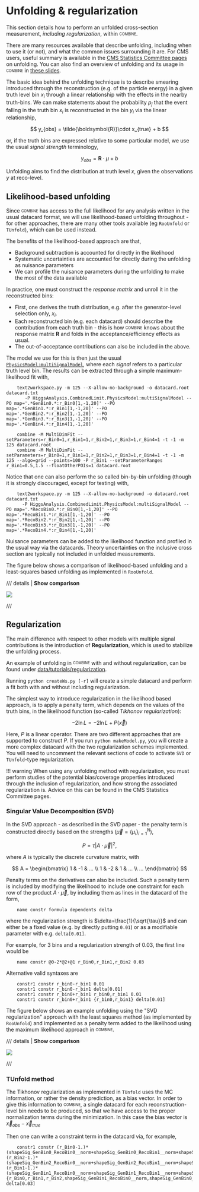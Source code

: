 # Unfolding & regularization

This section details how to perform an unfolded cross-section measurement, *including regularization*, within <sub><sup>COMBINE</sup></sub>. 

There are many resources available that describe unfolding, including when to use it (or not), and what the common issues surrounding it are. For CMS users, useful summary is available in the [CMS Statistics Committee pages](https://twiki.cern.ch/twiki/bin/view/CMS/ScrecUnfolding) on unfolding. You can also 
find an overview of unfolding and its usage in <sub><sup>COMBINE</sup></sub> in [these slides](https://indico.cern.ch/event/399923/contributions/956409/attachments/800899/1097609/2015_06_24_LHCXSWG.pdf#search=Marini%20AND%20StartDate%3E%3D2015-06-24%20AND%20EndDate%3C%3D2015-06-24).

The basic idea behind the unfolding technique is to describe smearing introduced through the reconstruction (e.g. of the particle energy) in a given truth level bin $x_{i}$ through a linear relationship with the effects in the nearby truth-bins. We can make statements about the probability $p_{j}$ that the event falling in the truth bin $x_{i}$ is reconstructed in the bin $y_{i}$ via the linear relationship,

$$
y_{obs} = \tilde{\boldsymbol{R}}\cdot x_{true} + b
$$

or, if the truth bins are expressed relative to some particular model, we use the usual *signal strength* terminology, 

$$
y_{obs} = \boldsymbol{R}\cdot \mu + b
$$

Unfolding aims to find the distribution at truth level $x$, given the observations $y$ at reco-level.


## Likelihood-based unfolding

Since <sub><sup>COMBINE</sup></sub> has access to the full likelihood for any analysis written in the usual datacard format, we will use likelihood-based unfolding 
throughout - for other approaches, there are many other tools available (eg `RooUnfold` or `TUnfold`), which can be used instead. 

The benefits of the likelihood-based approach are that, 

* Background subtraction is accounted for directly in the likelihood
* Systematic uncertainties are accounted for directly during the unfolding as nuisance parameters
* We can profile the nuisance parameters during the unfolding to make the most of the data available 

In practice, one must construct the *response matrix* and unroll it in the reconstructed bins:

* First, one derives the truth distribution, e.g. after the generator-level selection only, $x_{i}$.
* Each reconstructed bin (e.g. each datacard) should describe the contribution from each truth bin - this is how <sub><sup>COMBINE</sup></sub> knows about the response matrix $\boldsymbol{R}$ 
and folds in the acceptance/efficiency effects as usual.
* The out-of-acceptance contributions can also be included in the above.

The model we use for this is then just the usual [`PhysicsModel:multiSignalModel`](https://github.com/cms-analysis/HiggsAnalysis-CombinedLimit/blob/main/python/PhysicsModel.py#L98), where each *signal* refers to a particular truth level bin. The results can be extracted through a 
simple maximum-likelihood fit with, 

```
    text2workspace.py -m 125 --X-allow-no-background -o datacard.root datacard.txt
       -P HiggsAnalysis.CombinedLimit.PhysicsModel:multiSignalModel --PO map='.*GenBin0.*:r_Bin0[1,-1,20]' --PO map='.*GenBin1.*:r_Bin1[1,-1,20]' --PO map='.*GenBin2.*:r_Bin2[1,-1,20]' --PO map='.*GenBin3.*:r_Bin3[1,-1,20]' --PO map='.*GenBin4.*:r_Bin4[1,-1,20]'

    combine -M MultiDimFit --setParameters=r_Bin0=1,r_Bin1=1,r_Bin2=1,r_Bin3=1,r_Bin4=1 -t -1 -m 125 datacard.root
    combine -M MultiDimFit --setParameters=r_Bin0=1,r_Bin1=1,r_Bin2=1,r_Bin3=1,r_Bin4=1 -t -1 -m 125 --algo=grid --points=100 -P r_Bin1 --setParameterRanges r_Bin1=0.5,1.5 --floatOtherPOIs=1 datacard.root
```

Notice that one can also perform the so called bin-by-bin unfolding (though it is strongly discouraged, except for testing) with, 

```
    text2workspace.py -m 125 --X-allow-no-background -o datacard.root datacard.txt
      -P HiggsAnalysis.CombinedLimit.PhysicsModel:multiSignalModel --PO map='.*RecoBin0.*:r_Bin0[1,-1,20]' --PO map='.*RecoBin1.*:r_Bin1[1,-1,20]' --PO map='.*RecoBin2.*:r_Bin2[1,-1,20]' --PO map='.*RecoBin3.*:r_Bin3[1,-1,20]' --PO map='.*RecoBin4.*:r_Bin4[1,-1,20]'
```

Nuisance parameters can be added to the likelihood function and profiled in the usual way via the datacards. Theory uncertainties on the inclusive cross section are typically not included in unfolded measurements.

The figure below shows a comparison of likelihood-based unfolding and a least-squares based unfolding as implemented in `RooUnfold`. 

/// details | **Show comparison**

![](images/Unfolding_Comparison.png)

///

## Regularization

The main difference with respect to other models with multiple signal contributions is the introduction of **Regularization**, which is used to stabilize the unfolding process. 

An example of unfolding in <sub><sup>COMBINE</sup></sub> with and without regularization, can be found under 
[data/tutorials/regularization](https://github.com/cms-analysis/HiggsAnalysis-CombinedLimit/tree/102x/data/tutorials/regularization). 

Running `python createWs.py [-r]` will create a simple datacard and perform a fit both with and without including regularization.

The simplest way to introduce regularization in the likelihood based approach, is to apply a penalty term, which 
depends on the values of the truth bins, in the likelihood function (so-called *Tikhonov regularization*):

$$
-2\ln L = -2\ln L + P(\vec{x}) 
$$

Here, $P$ is a linear operator. There are two different approaches that are supported to construct $P$.
If you run `python makeModel.py`, you will create a more complex datacard with the two regularization schemes implemented. You will need 
to uncomment the relevant sections of code to activate `SVD` or `TUnfold`-type regularization.

!!! warning
    When using any unfolding method with regularization, you must perform studies of the potential bias/coverage properties introduced through the 
inclusion of regularization, and how strong the associated regularization is. Advice on this can be found in the CMS Statistics Committee pages. 

### Singular Value Decomposition (SVD)

In the SVD approach - as described in the SVD paper - the penalty term is constructed directly based on the strengths ($\vec{\mu}=\{\mu_{i}\}_{i=1}^{N}$), 

$$
P = \tau\left| A\cdot \vec{\mu} \right|^{2},
$$

where $A$ is typically the discrete curvature matrix, with 

$$
A = 
\begin{bmatrix} 
1 & -1 & ... \\
1 & -2 & 1 &  ... \\
... 
\end{bmatrix}
$$

Penalty terms on the derivatives can also be included. Such a penalty term is included by modifying the likelihood to include one constraint for each 
row of the product $A\cdot\vec{\mu}$, by including them as lines in the datacard of the form, 

```
    name constr formula dependents delta
```
where the regularization strength is $\delta=\frac{1}{\sqrt{\tau}}$ and can either be a fixed value (e.g. by directly putting `0.01`) or as 
a modifiable parameter with e.g. `delta[0.01]`. 

For example, for 3 bins and a regularization strength of 0.03, the first line would be 

```
    name constr @0-2*@2+@1 r_Bin0,r_Bin1,r_Bin2 0.03
```

Alternative valid syntaxes are  

```
    constr1 constr r_bin0-r_bin1 0.01
    constr1 constr r_bin0-r_bin1 delta[0.01]
    constr1 constr r_bin0+r_bin1 r_bin0,r_bin1 0.01
    constr1 constr r_bin0+r_bin1 {r_bin0,r_bin1} delta[0.01]
```

The figure below shows an example unfolding using the "SVD regularization" approach with the least squares method (as implemented by `RooUnfold`) and implemented as a penalty term added to the likelihood using the maximum likelihood approach in <sub><sup>COMBINE</sup></sub>.

/// details | **Show comparison**

![](images/Unfolding_Regularization_comparison.png)

///

### TUnfold method

The Tikhonov regularization as implemented in `TUnfold` uses the MC information, or rather the density prediction, as a bias vector. 
In order to give this information to <sub><sup>COMBINE</sup></sub>, a single datacard for each reconstruction-level bin needs to be produced, so that we have access to the proper normalization terms during the minimization. In this case the bias vector is $\vec{x}_{obs}-\vec{x}_{true}$ 

Then one can write a constraint term in the datacard via, for example,

```
    constr1 constr (r_Bin0-1.)*(shapeSig_GenBin0_RecoBin0__norm+shapeSig_GenBin0_RecoBin1__norm+shapeSig_GenBin0_RecoBin2__norm+shapeSig_GenBin0_RecoBin3__norm+shapeSig_GenBin0_RecoBin4__norm)+(r_Bin2-1.)*(shapeSig_GenBin2_RecoBin0__norm+shapeSig_GenBin2_RecoBin1__norm+shapeSig_GenBin2_RecoBin2__norm+shapeSig_GenBin2_RecoBin3__norm+shapeSig_GenBin2_RecoBin4__norm)-2*(r_Bin1-1.)*(shapeSig_GenBin1_RecoBin0__norm+shapeSig_GenBin1_RecoBin1__norm+shapeSig_GenBin1_RecoBin2__norm+shapeSig_GenBin1_RecoBin3__norm+shapeSig_GenBin1_RecoBin4__norm) {r_Bin0,r_Bin1,r_Bin2,shapeSig_GenBin1_RecoBin0__norm,shapeSig_GenBin0_RecoBin0__norm,shapeSig_GenBin2_RecoBin0__norm,shapeSig_GenBin1_RecoBin1__norm,shapeSig_GenBin0_RecoBin1__norm,shapeSig_GenBin2_RecoBin1__norm,shapeSig_GenBin1_RecoBin2__norm,shapeSig_GenBin0_RecoBin2__norm,shapeSig_GenBin2_RecoBin2__norm,shapeSig_GenBin1_RecoBin3__norm,shapeSig_GenBin0_RecoBin3__norm,shapeSig_GenBin2_RecoBin3__norm,shapeSig_GenBin1_RecoBin4__norm,shapeSig_GenBin0_RecoBin4__norm,shapeSig_GenBin2_RecoBin4__norm} delta[0.03]
```

